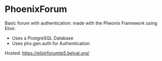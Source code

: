 # PhoenixForum

Basic forum with authentication: made with the Pheonix Framework using Elixir.

- Uses a PostgreSQL Database
- Uses phx.gen.auth for Authentication

Hosted: https://elixirforumtp5.belval.org/

